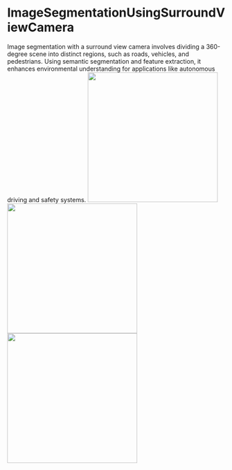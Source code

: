 # ImageSegmentationUsingSurroundViewCamera
Image segmentation with a surround view camera involves dividing a 360-degree scene into distinct regions, such as roads, vehicles, and pedestrians. Using semantic segmentation and feature extraction, it enhances environmental understanding for applications like autonomous driving and safety systems.
<img src="https://github.com/user-attachments/assets/86f5680a-e254-491f-89be-50c618233454" width="300" style="margin-right: 5px;">
<img src="https://github.com/user-attachments/assets/daa9c002-4050-4b77-ba6e-064e43012de4" width="300" style="margin-right: 5px;">
<img src="https://github.com/user-attachments/assets/298120d7-da38-4eaf-a532-10ac9d70ec9a" width="300">



